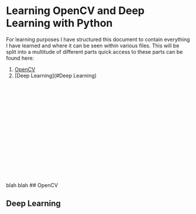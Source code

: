 # Learning OpenCV and Deep Learning with Python
For learning purposes I have structured this document to contain everything I have learned and where it can be
seen within various files. This will be split into a multitude of different parts quick access to these parts can be
found here:
1) [OpenCV](#OpenCV)
2) [Deep Learning](#Deep Learning)

<br/><br/><br/><br/><br/><br/><br/><br/><br/><br/><br/><br/><br/><br/>

































































<br/>
blah blah
## OpenCV

## Deep Learning
